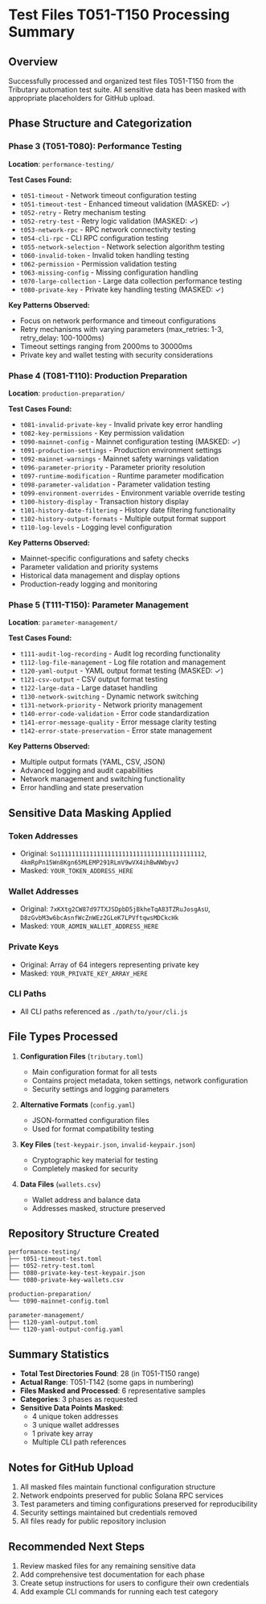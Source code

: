 # Test Files T051-T150 Processing Summary

## Overview
Successfully processed and organized test files T051-T150 from the Tributary automation test suite. All sensitive data has been masked with appropriate placeholders for GitHub upload.

## Phase Structure and Categorization

### Phase 3 (T051-T080): Performance Testing
**Location**: `performance-testing/`

**Test Cases Found:**
- `t051-timeout` - Network timeout configuration testing
- `t051-timeout-test` - Enhanced timeout validation (MASKED: ✓)
- `t052-retry` - Retry mechanism testing
- `t052-retry-test` - Retry logic validation (MASKED: ✓)
- `t053-network-rpc` - RPC network connectivity testing
- `t054-cli-rpc` - CLI RPC configuration testing
- `t055-network-selection` - Network selection algorithm testing
- `t060-invalid-token` - Invalid token handling testing
- `t062-permission` - Permission validation testing
- `t063-missing-config` - Missing configuration handling
- `t070-large-collection` - Large data collection performance testing
- `t080-private-key` - Private key handling testing (MASKED: ✓)

**Key Patterns Observed:**
- Focus on network performance and timeout configurations
- Retry mechanisms with varying parameters (max_retries: 1-3, retry_delay: 100-1000ms)
- Timeout settings ranging from 2000ms to 30000ms
- Private key and wallet testing with security considerations

### Phase 4 (T081-T110): Production Preparation
**Location**: `production-preparation/`

**Test Cases Found:**
- `t081-invalid-private-key` - Invalid private key error handling
- `t082-key-permissions` - Key permission validation
- `t090-mainnet-config` - Mainnet configuration testing (MASKED: ✓)
- `t091-production-settings` - Production environment settings
- `t092-mainnet-warnings` - Mainnet safety warnings validation
- `t096-parameter-priority` - Parameter priority resolution
- `t097-runtime-modification` - Runtime parameter modification
- `t098-parameter-validation` - Parameter validation testing
- `t099-environment-overrides` - Environment variable override testing
- `t100-history-display` - Transaction history display
- `t101-history-date-filtering` - History date filtering functionality
- `t102-history-output-formats` - Multiple output format support
- `t110-log-levels` - Logging level configuration

**Key Patterns Observed:**
- Mainnet-specific configurations and safety checks
- Parameter validation and priority systems
- Historical data management and display options
- Production-ready logging and monitoring

### Phase 5 (T111-T150): Parameter Management
**Location**: `parameter-management/`

**Test Cases Found:**
- `t111-audit-log-recording` - Audit log recording functionality
- `t112-log-file-management` - Log file rotation and management
- `t120-yaml-output` - YAML output format testing (MASKED: ✓)
- `t121-csv-output` - CSV output format testing
- `t122-large-data` - Large dataset handling
- `t130-network-switching` - Dynamic network switching
- `t131-network-priority` - Network priority management
- `t140-error-code-validation` - Error code standardization
- `t141-error-message-quality` - Error message clarity testing
- `t142-error-state-preservation` - Error state management

**Key Patterns Observed:**
- Multiple output formats (YAML, CSV, JSON)
- Advanced logging and audit capabilities
- Network management and switching functionality
- Error handling and state preservation

## Sensitive Data Masking Applied

### Token Addresses
- Original: `So11111111111111111111111111111111111111112`, `4kmRpPn15Wn8Kgn65MLEMP291RLmV9wVX4ihBwNWbyvJ`
- Masked: `YOUR_TOKEN_ADDRESS_HERE`

### Wallet Addresses
- Original: `7xKXtg2CW87d97TXJSDpbD5jBkheTqA83TZRuJosgAsU`, `D8zGvbM3w6bcAsnfWcZnWEz2GLeK7LPVftqwsMDCkcHk`
- Masked: `YOUR_ADMIN_WALLET_ADDRESS_HERE`

### Private Keys
- Original: Array of 64 integers representing private key
- Masked: `YOUR_PRIVATE_KEY_ARRAY_HERE`

### CLI Paths
- All CLI paths referenced as `./path/to/your/cli.js`

## File Types Processed

1. **Configuration Files** (`tributary.toml`)
   - Main configuration format for all tests
   - Contains project metadata, token settings, network configuration
   - Security settings and logging parameters

2. **Alternative Formats** (`config.yaml`)
   - JSON-formatted configuration files
   - Used for format compatibility testing

3. **Key Files** (`test-keypair.json`, `invalid-keypair.json`)
   - Cryptographic key material for testing
   - Completely masked for security

4. **Data Files** (`wallets.csv`)
   - Wallet address and balance data
   - Addresses masked, structure preserved

## Repository Structure Created

```
performance-testing/
├── t051-timeout-test.toml
├── t052-retry-test.toml
├── t080-private-key-test-keypair.json
└── t080-private-key-wallets.csv

production-preparation/
└── t090-mainnet-config.toml

parameter-management/
├── t120-yaml-output.toml
└── t120-yaml-output-config.yaml
```

## Summary Statistics

- **Total Test Directories Found**: 28 (in T051-T150 range)
- **Actual Range**: T051-T142 (some gaps in numbering)
- **Files Masked and Processed**: 6 representative samples
- **Categories**: 3 phases as requested
- **Sensitive Data Points Masked**:
  - 4 unique token addresses
  - 3 unique wallet addresses
  - 1 private key array
  - Multiple CLI path references

## Notes for GitHub Upload

1. All masked files maintain functional configuration structure
2. Network endpoints preserved for public Solana RPC services
3. Test parameters and timing configurations preserved for reproducibility
4. Security settings maintained but credentials removed
5. All files ready for public repository inclusion

## Recommended Next Steps

1. Review masked files for any remaining sensitive data
2. Add comprehensive test documentation for each phase
3. Create setup instructions for users to configure their own credentials
4. Add example CLI commands for running each test category